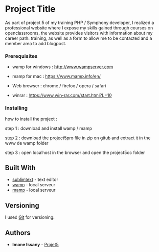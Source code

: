 # Project Title

As part of project 5 of my training PHP / Symphony developer, I realized a professional website where I expose my skills gained through courses on openclassrooms, the website provides visitors with information about my career path. training, as well as a form to allow me to be contacted and a member area to add blogpost.


### Prerequisites

- wamp for windows : http://www.wampserver.com

- mamp for mac : https://www.mamp.info/en/

- Web browser : chrome / firefox / opera / safari

- winrar : https://www.win-rar.com/start.html?L=10


### Installing

how to install the project : 

step 1 : download and install wamp / mamp

step 2 : download the project5pro file in zip on gitub and extract it in the www de wamp folder

step 3 : open localhost in the browser and open the project5oc folder



## Built With

* [sublimtext](http://www.dropwizard.io/1.0.2/docs/) - text editor
* [wamp](http://www.wampserver.com) - local serveur
* [mamp](https://www.mamp.info/en/) - local serveur

## Versioning

I used [Git](https://git-scm.com) for versioning. 


## Authors

* **Imane Issany** - [Projet5](https://github.com/imaneis/project5oc) 





